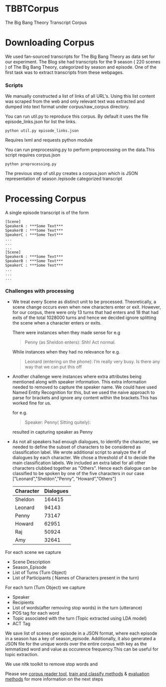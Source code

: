 # TBBTCorpus
The Big Bang Theory Transcript Corpus

# Downloading Corpus

We used fan-sourced transcripts for The Big Bang Theory as data set for our experiment. The Blog site had transcripts for the 9 season ( 220 scenes ) of The Big Bang Theory, categorized by season and episode. One of the first task was to extract transcripts from these webpages.

### Scripts

We manually constructed a list of links of all URL's. Using this list
content was scraped from the web and only relevant text was extracted
and dumped into text format under corpus/raw_corpus directory.

You can run util.py to reproduce this corpus. By default it uses the file
episode_links.json for list the links.

    python util.py episode_links.json 

Requires lxml and requests python module

You can run preprocessing.py to perform preprocessing on the data.This script requires
corpus.json

    python preprocessing.py

The previous step of util.py creates a corpus.json which is JSON representation of season
/episode categorized transcript

# Processing Corpus

A single episode transcript is of the form

    [Scene]
    SpeakerA : ***Some Text***
    SpeakerB : ***Some Text***
    SpeakerC : ***Some Text***
    ...
    ...
    ...
    [Scene]
    SpeakerA : ***Some Text***
    SpeakerB : ***Some Text***
    SpeakerC : ***Some Text***
    ...
    ...
    ...

### Challenges with processing 
- We treat every Scene as distinct unit to be processed. Theoretically, a scene change
occurs even when new characters enter or exit. However, for our corpus, there were only
13 turns that had enters and 18 that had exits of the total 1028000 turns and hence we 
decided ignore splitting the scene when a character enters or exits. 

    There were instances when they made sense for e.g
    > Penny (as Sheldon enters): Shh! Act normal.
    
    While instances when they had no relevance for e.g.
    > Leonard (entering on the phone): I’m really very busy. Is there any way that we can put this off 

- Another challenge were instances where extra attributes being mentioned along with
speaker information. This extra information needed to removed to capture the speaker
name. We could have used Named Entity Recognition for this, but we used the naive approach
to parse for brackets and ignore any content within the brackets.This has worked fine for us.

    for e.g.
    > Speaker: Penny( Sitting quitely): 

    resulted in capturing speaker as Penny

- As not all speakers had enough dialogues, to identify the character, we needed to define
the subset of characters to be considered as classification label. We wrote additional script
to analyze the # of dialogues by each character. We chose a threshold of 4 to decide the main
classification labels. We included an extra label for all other characters clubbed together as
"Others". Hence each dialogue can be classified to be spoken by one of the five characters in 
our case ["Leonard","Sheldon","Penny", "Howard","Others"]



    | Character     | Dialogues   |
    |---------------|-------------|
    |Sheldon        |    164415   |
    |Leonard        |     94143   |
    |Penny          |     73147   |
    |Howard         |     62951   |
    |Raj            |     50924   |
    |Amy            |     32641   |

For each scene we capture
* Scene Description
* Season_Episode
* List of Turns (Turn Object)
* List of Participants ( Names of Characters present in the turn)

For each turn (Turn Object) we capture
* Speaker
* Recipients
* List of words(after removing stop words) in the turn (utterance)
* POS tag for each word 
* Topic associated with the turn (Topic extracted using LDA model)
* ACT Tag 

We save list of scenes per episode in a JSON format, where each
episode in a season has a key of season_episode. Additionally, it also
generated a JSON file for the unique words over the entire corpus with 
key as the lemmatized word and value as occurence frequency.This can be
useful for topic extraction.

We use nltk toolkit to remove stop words and 

Please see [corpus reader tool](http://www.google.com), [ train and classify methods](http://www.google.com) &
[evaluation methods](http://www.google.com) for more information on the next steps
